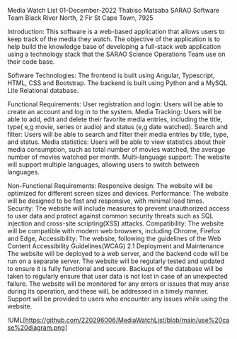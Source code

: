 Media Watch List
01-December-2022
Thabiso Matsaba 
SARAO Software Team
Black River North, 2 Fir St
Cape Town, 7925

Introduction:
This software is a web-based application that allows users to keep track of the media they watch. The objective of the	application is to help build the knowledge base of developing a full-stack web application using a technology stack that the SARAO Science Operations Team use on their code base.

Software Technologies:
The frontend is built using Angular,  Typescript, HTML, CSS and Bootstrap. The backend is built using Python and a MySQL Lite Relational database.

Functional Requirements:
User registration and login: Users will be able to create an account and log in to the system.
Media Tracking: Users will be able to add, edit and delete their favorite media entries,  including the title, type( e,g movie, series or audio) and status (e,g date watched).
Search and filter: Users will be able to search and filter their media entries by title, type, and status.
Media statistics: Users will be able to view statistics about their media consumption, such as total number of movies watched, the average number of movies watched per month.
Multi-language support: The website will support multiple languages, allowing users to switch between languages.


Non-Functional Requirements: 
Responsive design: The website will be optimized for different screen sizes and devices.
Performance: The website will be designed to be fast and responsive, with minimal load times.
Security: The website will include measures to prevent unauthorized access to user data  and protect against common security threats such as SQL injection and cross-site scripting(XSS) attacks.
Compatibility: The website will be compatible with modern web browsers, including Chrome, Firefox and Edge,
Accessibility: The website, following the guidelines of the Web Content Accessibility Guidelines(WCAG) 2.1
Deployment and Maintenance
The website will be  deployed to a web server, and the backend code will be run on a separate server. 
The website will be regularly tested and updated to ensure it is fully functional and secure.
Backups of the database will be taken to regularly ensure that user data is not lost in case of an unexpected failure.
The website will be monitored for any errors or issues that may arise during its operation, and these wilL be addressed in a timely manner.
Support will be provided to users who encounter any issues while using the website.

!UML[https://github.com/220296006/MediaWatchList/blob/main/use%20case%20diagram.png]
